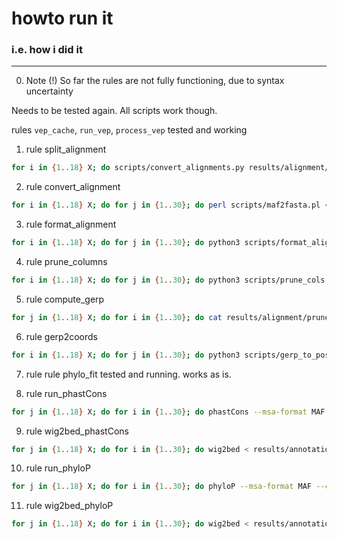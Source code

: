 # howto run it
### i.e. how i did it
----

0. Note (!)
So far the rules are not fully functioning, 
due to syntax uncertainty

Needs to be tested again. All scripts work though.

rules `vep_cache`, `run_vep`, `process_vep` tested and working

1. rule split_alignment
```bash
for i in {1..18} X; do scripts/convert_alignments.py results/alignment/sorted/chr$i.maf.gz 30 results/alignment/splitted/chr$i/ sus_scrofa; done
```

2.  rule convert_alignment
```bash
for i in {1..18} X; do for j in {1..30}; do perl scripts/maf2fasta.pl < results/alignment/splitted/chr$i/chr$i\_$j.maf > chr$i\_$j.fasta; done; done
```

3. rule format_alignment
```bash
for i in {1..18} X; do for j in {1..30}; do python3 scripts/format_alignments.py results/alignment/fasta/chr$i/chr$i\_$j.fasta chr$i\_$j\_formatted.fasta chr$i\_$j.index; done; done
```

4. rule prune_columns
```bash
for i in {1..18} X; do for j in {1..30}; do python3 scripts/prune_cols.py results/alignment/fasta/chr$i/chr$i\_$j\_formatted.fasta chr$i\_$j.nogap.fasta; done; done
```
5. rule compute_gerp
```bash
for j in {1..18} X; do for i in {1..30}; do cat results/alignment/pruned/chr$j/chr$j\_$i.nogap.fasta | sed 's/> />/g' > tmp; gerpcol -v -a -f tmp -t resources/tree_43_mammals.nwk  -e sus_scrofa; echo 'Computed GERP++ scores for chr ' $j 'chunk '$i 'done.'; mv tmp results/alignment/pruned/chr$j/chr$j\_$i.nogap.fasta; mv tmp.rates chr$j\_$i.rates; done; done
```

6. rule gerp2coords
```bash
for i in {1..18} X; do for j in {1..30}; do python3 scripts/gerp_to_position.py results/alignment/pruned/chr$i/chr$i\_$j.nogap.fasta results/annotation/gerp/chr$i/chr$i\_$j.rates sus_scrofa; done; done
```

7. rule rule phylo_fit
tested and running. works as is. 

8. rule run_phastCons
```bash
for j in {1..18} X; do for i in {1..30}; do phastCons --msa-format MAF --target-coverage 0.3 --expected-length 45 --rho 0.3  results/alignment/splitted/chr$j/chr$j\_$i.maf results/annotation/phast/phylo_model/chr$j/chr$j\_$i.mod > chr$j\_$i.phast.wig; done; done
```

9. rule wig2bed_phastCons
```bash
for j in {1..18} X; do for i in {1..30}; do wig2bed < results/annotation/phast/phastCons/chr$j\_$i.phast.wig > results/annotation/phast/phastCons/chr$j\_$i.phast.bed; done; done
```

10. rule run_phyloP
```bash
for j in {1..18} X; do for i in {1..30}; do phyloP --msa-format MAF --chrom $j --wig-scores --method=LRT --mode=CONACC results/annotation/phast/phylo_model/chr$j/chr$j\_$i.mod results/alignment/splitted/chr$j/chr$j\_$i.maf > chr$j\_$i.phylo.wig; done; done
```

11. rule wig2bed_phyloP
```bash
for j in {1..18} X; do for i in {1..30}; do wig2bed < results/annotation/phast/phyloP/chr$j/chr$j\_$i.phylo.wig > results/annotation/phast/phyloP/chr$j/chr$j\_$i.phylo.bed; done; done
```



